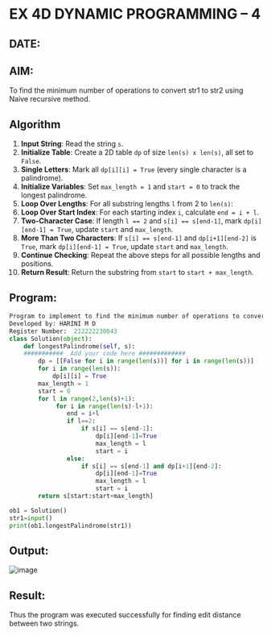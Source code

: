 # EX 4D DYNAMIC PROGRAMMING – 4
## DATE:
## AIM:
To find the minimum number of operations to convert str1 to str2 using Naive recursive method.





## Algorithm

1. **Input String**: Read the string `s`.
2. **Initialize Table**: Create a 2D table `dp` of size `len(s) x len(s)`, all set to `False`.
3. **Single Letters**: Mark all `dp[i][i] = True` (every single character is a palindrome).
4. **Initialize Variables**: Set `max_length = 1` and `start = 0` to track the longest palindrome.
5. **Loop Over Lengths**: For all substring lengths `l` from 2 to `len(s)`:
6. **Loop Over Start Index**: For each starting index `i`, calculate `end = i + l`.
7. **Two-Character Case**: If length `l == 2` and `s[i] == s[end-1]`, mark `dp[i][end-1] = True`, update `start` and `max_length`.
8. **More Than Two Characters**: If `s[i] == s[end-1]` and `dp[i+1][end-2]` is `True`, mark `dp[i][end-1] = True`, update `start` and `max_length`.
9. **Continue Checking**: Repeat the above steps for all possible lengths and positions.
10. **Return Result**: Return the substring from `start` to `start + max_length`.

## Program:
```python
Program to implement to find the minimum number of operations to convert str1 to str2 using Naive recursive method
Developed by: HARINI M D
Register Number:  212222230043
class Solution(object):
    def longestPalindrome(self, s):
    ###########  Add your code here #############
        dp = [[False for i in range(len(s))] for i in range(len(s))]
        for i in range(len(s)):
            dp[i][i] = True
        max_length = 1
        start = 0
        for l in range(2,len(s)+1):
             for i in range(len(s)-l+1):
                end = i+l
                if l==2:
                    if s[i] == s[end-1]:
                        dp[i][end-1]=True
                        max_length = l
                        start = i
                else:
                    if s[i] == s[end-1] and dp[i+1][end-2]:
                        dp[i][end-1]=True
                        max_length = l
                        start = i
        return s[start:start+max_length]

ob1 = Solution()
str1=input()
print(ob1.longestPalindrome(str1))
```

## Output:
![image](https://github.com/user-attachments/assets/ca53d9a9-423d-433c-ac71-e8598e907c09)


## Result:
Thus the program was executed successfully for finding edit distance between two strings.
